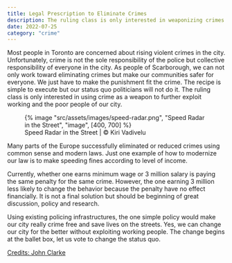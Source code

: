 ```yaml
---
title: Legal Prescription to Eliminate Crimes
description: The ruling class is only interested in weaponizing crimes to further exploit working and the poor in the city
date: 2022-07-25
category: "crime"
---
```


Most people in Toronto are concerned about rising violent crimes in the city. Unfortunately, crime is not the sole responsibility of the police but collective responsibility of everyone in the city. As people of Scarborough, we can not only work toward eliminating crimes but make our communities safer for everyone. We just have to make the punishment fit the crime. The recipe is simple to execute but our status quo politicians will not do it. The ruling class is only interested in using crime as a weapon to further exploit working and the poor people of our city.

<!-- excerpt -->

<figure>
{% image "src/assets/images/speed-radar.png", "Speed Radar in the Street", "image", [400, 700] %}
<figcaption>Speed Radar in the Street | © Kiri Vadivelu</figcaption>
</figure>

Many parts of the Europe successfully eliminated or reduced crimes using common sense and modern laws. Just one example of how to modernize our law is to make speeding fines according to level of income.

Currently, whether one earns minimum wage or 3 million salary is paying the same penalty for the same crime. However, the one earning 3 million less likely to change the behavior because the penalty have no effect financially. It is not a final solution but should be beginning of great discussion, policy and research.

Using existing policing infrastructures, the one simple policy would make our city really crime free and save lives on the streets. Yes, we can change our city for the better without exploiting working people. The change begins at the ballet box, let us vote to change the status quo.

[Credits: John Clarke](https://www.facebook.com/john.clarke.771282)
